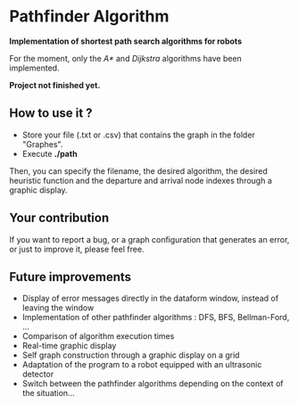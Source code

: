 # Pathfinder Algorithm

**Implementation of shortest path search algorithms for robots**

For the moment, only the _A*_ and _Dijkstra_ algorithms have been implemented.

**Project not finished yet.**

## How to use it ?
- Store your file (.txt or .csv) that contains the graph in the folder "Graphes".
- Execute **./path**

Then, you can specify the filename, the desired algorithm, the desired heuristic function and the departure and arrival node indexes through a graphic display.

## Your contribution
If you want to report a bug, or a graph configuration that generates an error, or just to improve it, please feel free.

## Future improvements
- Display of error messages directly in the dataform window, instead of leaving the window
- Implementation of other pathfinder algorithms : DFS, BFS, Bellman-Ford, ...
- Comparison of algorithm execution times
- Real-time graphic display
- Self graph construction through a graphic display on a grid
- Adaptation of the program to a robot equipped with an ultrasonic detector
- Switch between the pathfinder algorithms depending on the context of the situation...

